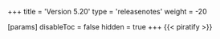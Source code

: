 +++
title = 'Version 5.20'
type = 'releasenotes'
weight = -20

[params]
  disableToc = false
  hidden = true
+++
{{< piratify >}}
